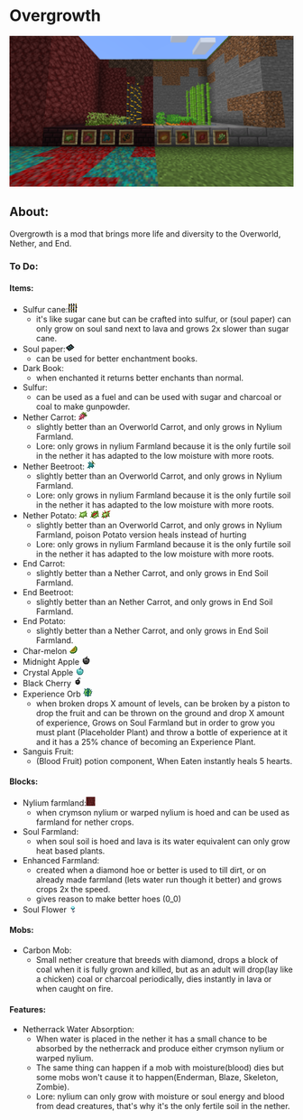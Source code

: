 # Overgrowth
<img src="https://github.com/creep3rcrafter/Overgrowth/blob/main/docs/images/2022-03-04_20.02.11.png">

## About:

Overgrowth is a mod that brings more life and diversity to the Overworld, Nether, and End.


### To Do:
#### Items:
- Sulfur cane:<img src="https://github.com/creep3rcrafter/Overgrowth/blob/main/src/main/resources/assets/overgrowth/textures/block/sulfur_cane.png">
  - it's like sugar cane but can be crafted into sulfur, or (soul paper) can only grow on soul sand next to lava and grows 2x slower than sugar cane.
- Soul paper:<img src="https://github.com/creep3rcrafter/Overgrowth/blob/main/src/main/resources/assets/overgrowth/textures/item/soul_paper.png">
  - can be used for better enchantment books.
- Dark Book:
  - when enchanted it returns better enchants than normal.
- Sulfur:
  - can be used as a fuel and can be used with sugar and charcoal or coal to make gunpowder.
- Nether Carrot: <img src="https://github.com/creep3rcrafter/Overgrowth/blob/main/src/main/resources/assets/overgrowth/textures/item/nether_carrot.png">
  - slightly better than an Overworld Carrot, and only grows in Nylium Farmland.
  - Lore: only grows in nylium Farmland because it is the only furtile soil in the nether it has adapted to the low moisture with more roots.
- Nether Beetroot: <img src="https://github.com/creep3rcrafter/Overgrowth/blob/main/src/main/resources/assets/overgrowth/textures/item/nether_beetroot.png">
  - slightly better than an Overworld Carrot, and only grows in Nylium Farmland.
  - Lore: only grows in nylium Farmland because it is the only furtile soil in the nether it has adapted to the low moisture with more roots.
- Nether Potato: <img src="https://github.com/creep3rcrafter/Overgrowth/blob/main/src/main/resources/assets/overgrowth/textures/item/nether_potato.png"> <img src="https://github.com/creep3rcrafter/Overgrowth/blob/main/src/main/resources/assets/overgrowth/textures/item/baked_nether_potato.png"> <img src="https://github.com/creep3rcrafter/Overgrowth/blob/main/src/main/resources/assets/overgrowth/textures/item/nether_poisonous_potato.png">
  - slightly better than an Overworld Carrot, and only grows in Nylium Farmland, poison Potato version heals instead of hurting
  - Lore: only grows in nylium Farmland because it is the only furtile soil in the nether it has adapted to the low moisture with more roots.
- End Carrot:
  - slightly better than a Nether Carrot, and only grows in End Soil Farmland.
- End Beetroot:
  - slightly better than an Nether Carrot, and only grows in End Soil Farmland.
- End Potato:
  - slightly better than a Nether Carrot, and only grows in End Soil Farmland.
- Char-melon <img src="https://github.com/creep3rcrafter/Overgrowth/blob/main/src/main/resources/assets/overgrowth/textures/item/nether_melon_slice.png">
- Midnight Apple <img src="https://github.com/creep3rcrafter/Overgrowth/blob/main/src/main/resources/assets/overgrowth/textures/item/midnight_apple.png">
- Crystal Apple <img src="https://github.com/creep3rcrafter/Overgrowth/blob/main/src/main/resources/assets/overgrowth/textures/item/crystal_apple.png">
- Black Cherry <img src="https://github.com/creep3rcrafter/Overgrowth/blob/main/src/main/resources/assets/overgrowth/textures/item/black_cherry.png">
- Experience Orb <img src="https://github.com/creep3rcrafter/Overgrowth/blob/main/src/main/resources/assets/overgrowth/textures/item/experience_orb.png">
  - when broken drops X amount of levels, can be broken by a piston to drop the fruit and can be thrown on the ground and drop X amount of experience, Grows on Soul Farmland but in order to grow you must plant (Placeholder Plant) and throw a bottle of experience at it and it has a 25% chance of becoming an Experience Plant.
- Sanguis Fruit:
  - (Blood Fruit) potion component, When Eaten instantly heals 5 hearts.   
#### Blocks:
- Nylium farmland:<img src="https://github.com/creep3rcrafter/Overgrowth/blob/main/src/main/resources/assets/overgrowth/textures/block/nylium_farmland_top.png">
  - when crymson nylium or warped nylium is hoed and can be used as farmland for nether crops.
- Soul Farmland:
  - when soul soil is hoed and lava is its water equivalent can only grow heat based plants.
- Enhanced Farmland:
  - created when a diamond hoe or better is used to till dirt, or on already made farmland (lets water run though it better) and grows crops 2x the speed.
  - gives reason to make better hoes (0_0)
- Soul Flower <img src="https://github.com/creep3rcrafter/Overgrowth/blob/main/src/main/resources/assets/overgrowth/textures/item/soul_Flower.png">
#### Mobs:
- Carbon Mob:
  - Small nether creature that breeds with diamond, drops a block of coal when it is fully grown and killed, but as an adult will drop(lay like a chicken) coal or charcoal periodically, dies instantly in lava or when caught on fire.
#### Features:
- Netherrack Water Absorption:
  - When water is placed in the nether it has a small chance to be absorbed by the netherrack and produce either crymson nylium or warped nylium.
  - The same thing can happen if a mob with moisture(blood) dies but some mobs won't cause it to happen(Enderman, Blaze, Skeleton, Zombie). 
  - Lore: nylium can only grow with moisture or soul energy and blood from dead creatures, that's why it's the only fertile soil in the nether.
